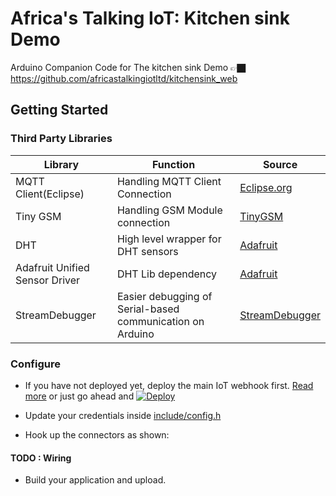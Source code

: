 # Africa's Talking IoT: Kitchen sink Demo
Arduino Companion Code for The kitchen sink Demo 👉🏿 https://github.com/africastalkingiotltd/kitchensink_web

## Getting Started

### Third Party Libraries

| Library                        | Function                                                  | Source                                                       |
| ------------------------------ | --------------------------------------------------------- | ------------------------------------------------------------ |
| MQTT Client(Eclipse)           | Handling MQTT Client Connection                           | [Eclipse.org](https://www.eclipse.org/downloads/download.php?file=/paho/arduino_1.0.0.zip) |
| Tiny GSM                       | Handling GSM Module connection                            | [TinyGSM](https://github.com/vshymanskyy/TinyGSM)            |
| DHT                            | High level wrapper for DHT sensors                        | [Adafruit](https://github.com/adafruit/DHT-sensor-library)   |
| Adafruit Unified Sensor Driver | DHT Lib dependency                                        | [Adafruit](https://github.com/adafruit/Adafruit_Sensor)      |
| StreamDebugger                 | Easier debugging of Serial-based communication on Arduino | [StreamDebugger](https://github.com/vshymanskyy/StreamDebugger) |

### Configure

- If you have not deployed yet, deploy the main IoT webhook first. [Read more](https://github.com/africastalkingiotltd/kitchensink_web) or just go ahead and [![Deploy](https://www.herokucdn.com/deploy/button.svg)](https://heroku.com/deploy?template=https://github.com/africastalkingiotltd/kitchensink_web) 

- Update your credentials inside [include/config.h](./include/config.h)

- Hook up the connectors as shown: 

#### TODO : Wiring

- Build your application and upload.



